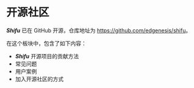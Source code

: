 # 开源社区

***Shifu*** 已在 GitHub 开源，仓库地址为 <https://github.com/edgenesis/shifu>。

在这个板块中，包含了如下内容：

- ***Shifu*** 开源项目的贡献方法
- 常见问题
- 用户案例
- 加入开源社区的方式
